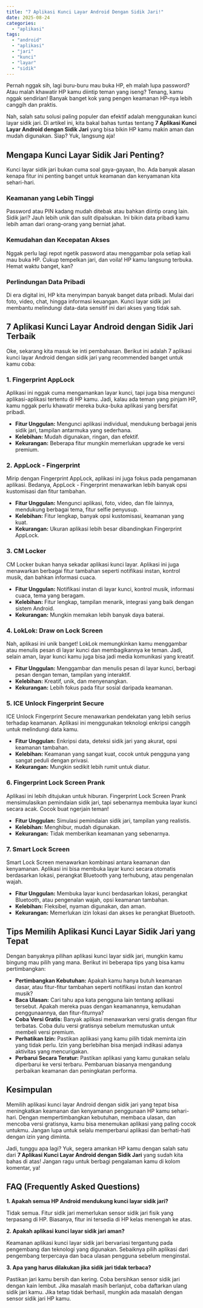 ```yaml
---
title: "7 Aplikasi Kunci Layar Android Dengan Sidik Jari!"
date: 2025-08-24
categories: 
  - "aplikasi"
tags: 
  - "android"
  - "aplikasi"
  - "jari"
  - "kunci"
  - "layar"
  - "sidik"
---
```


Pernah nggak sih, lagi buru-buru mau buka HP, eh malah lupa password? Atau malah khawatir HP kamu diintip teman yang iseng? Tenang, kamu nggak sendirian! Banyak banget kok yang pengen keamanan HP-nya lebih canggih dan praktis.

Nah, salah satu solusi paling populer dan efektif adalah menggunakan kunci layar sidik jari. Di artikel ini, kita bakal bahas tuntas tentang **7 Aplikasi Kunci Layar Android dengan Sidik Jari** yang bisa bikin HP kamu makin aman dan mudah digunakan. Siap? Yuk, langsung aja!

## Mengapa Kunci Layar Sidik Jari Penting?

Kunci layar sidik jari bukan cuma soal gaya-gayaan, lho. Ada banyak alasan kenapa fitur ini penting banget untuk keamanan dan kenyamanan kita sehari-hari.

### Keamanan yang Lebih Tinggi

Password atau PIN kadang mudah ditebak atau bahkan diintip orang lain. Sidik jari? Jauh lebih unik dan sulit dipalsukan. Ini bikin data pribadi kamu lebih aman dari orang-orang yang berniat jahat.

### Kemudahan dan Kecepatan Akses

Nggak perlu lagi repot ngetik password atau menggambar pola setiap kali mau buka HP. Cukup tempelkan jari, dan voila! HP kamu langsung terbuka. Hemat waktu banget, kan?

### Perlindungan Data Pribadi

Di era digital ini, HP kita menyimpan banyak banget data pribadi. Mulai dari foto, video, chat, hingga informasi keuangan. Kunci layar sidik jari membantu melindungi data-data sensitif ini dari akses yang tidak sah.

## 7 Aplikasi Kunci Layar Android dengan Sidik Jari Terbaik

Oke, sekarang kita masuk ke inti pembahasan. Berikut ini adalah 7 aplikasi kunci layar Android dengan sidik jari yang recommended banget untuk kamu coba:

### 1\. Fingerprint AppLock

Aplikasi ini nggak cuma mengamankan layar kunci, tapi juga bisa mengunci aplikasi-aplikasi tertentu di HP kamu. Jadi, kalau ada teman yang pinjam HP, kamu nggak perlu khawatir mereka buka-buka aplikasi yang bersifat pribadi.

- **Fitur Unggulan:** Mengunci aplikasi individual, mendukung berbagai jenis sidik jari, tampilan antarmuka yang sederhana.
- **Kelebihan:** Mudah digunakan, ringan, dan efektif.
- **Kekurangan:** Beberapa fitur mungkin memerlukan upgrade ke versi premium.

### 2\. AppLock - Fingerprint

Mirip dengan Fingerprint AppLock, aplikasi ini juga fokus pada pengamanan aplikasi. Bedanya, AppLock - Fingerprint menawarkan lebih banyak opsi kustomisasi dan fitur tambahan.

- **Fitur Unggulan:** Mengunci aplikasi, foto, video, dan file lainnya, mendukung berbagai tema, fitur selfie penyusup.
- **Kelebihan:** Fitur lengkap, banyak opsi kustomisasi, keamanan yang kuat.
- **Kekurangan:** Ukuran aplikasi lebih besar dibandingkan Fingerprint AppLock.

### 3\. CM Locker

CM Locker bukan hanya sekadar aplikasi kunci layar. Aplikasi ini juga menawarkan berbagai fitur tambahan seperti notifikasi instan, kontrol musik, dan bahkan informasi cuaca.

- **Fitur Unggulan:** Notifikasi instan di layar kunci, kontrol musik, informasi cuaca, tema yang beragam.
- **Kelebihan:** Fitur lengkap, tampilan menarik, integrasi yang baik dengan sistem Android.
- **Kekurangan:** Mungkin memakan lebih banyak daya baterai.

### 4\. LokLok: Draw on Lock Screen

Nah, aplikasi ini unik banget! LokLok memungkinkan kamu menggambar atau menulis pesan di layar kunci dan membagikannya ke teman. Jadi, selain aman, layar kunci kamu juga bisa jadi media komunikasi yang kreatif.

- **Fitur Unggulan:** Menggambar dan menulis pesan di layar kunci, berbagi pesan dengan teman, tampilan yang interaktif.
- **Kelebihan:** Kreatif, unik, dan menyenangkan.
- **Kekurangan:** Lebih fokus pada fitur sosial daripada keamanan.

### 5\. ICE Unlock Fingerprint Secure

ICE Unlock Fingerprint Secure menawarkan pendekatan yang lebih serius terhadap keamanan. Aplikasi ini menggunakan teknologi enkripsi canggih untuk melindungi data kamu.

- **Fitur Unggulan:** Enkripsi data, deteksi sidik jari yang akurat, opsi keamanan tambahan.
- **Kelebihan:** Keamanan yang sangat kuat, cocok untuk pengguna yang sangat peduli dengan privasi.
- **Kekurangan:** Mungkin sedikit lebih rumit untuk diatur.

### 6\. Fingerprint Lock Screen Prank

Aplikasi ini lebih ditujukan untuk hiburan. Fingerprint Lock Screen Prank mensimulasikan pemindaian sidik jari, tapi sebenarnya membuka layar kunci secara acak. Cocok buat ngerjain teman!

- **Fitur Unggulan:** Simulasi pemindaian sidik jari, tampilan yang realistis.
- **Kelebihan:** Menghibur, mudah digunakan.
- **Kekurangan:** Tidak memberikan keamanan yang sebenarnya.

### 7\. Smart Lock Screen

Smart Lock Screen menawarkan kombinasi antara keamanan dan kenyamanan. Aplikasi ini bisa membuka layar kunci secara otomatis berdasarkan lokasi, perangkat Bluetooth yang terhubung, atau pengenalan wajah.

- **Fitur Unggulan:** Membuka layar kunci berdasarkan lokasi, perangkat Bluetooth, atau pengenalan wajah, opsi keamanan tambahan.
- **Kelebihan:** Fleksibel, nyaman digunakan, dan aman.
- **Kekurangan:** Memerlukan izin lokasi dan akses ke perangkat Bluetooth.

## Tips Memilih Aplikasi Kunci Layar Sidik Jari yang Tepat

Dengan banyaknya pilihan aplikasi kunci layar sidik jari, mungkin kamu bingung mau pilih yang mana. Berikut ini beberapa tips yang bisa kamu pertimbangkan:

- **Pertimbangkan Kebutuhan:** Apakah kamu hanya butuh keamanan dasar, atau fitur-fitur tambahan seperti notifikasi instan dan kontrol musik?
- **Baca Ulasan:** Cari tahu apa kata pengguna lain tentang aplikasi tersebut. Apakah mereka puas dengan keamanannya, kemudahan penggunaannya, dan fitur-fiturnya?
- **Coba Versi Gratis:** Banyak aplikasi menawarkan versi gratis dengan fitur terbatas. Coba dulu versi gratisnya sebelum memutuskan untuk membeli versi premium.
- **Perhatikan Izin:** Pastikan aplikasi yang kamu pilih tidak meminta izin yang tidak perlu. Izin yang berlebihan bisa menjadi indikasi adanya aktivitas yang mencurigakan.
- **Perbarui Secara Teratur:** Pastikan aplikasi yang kamu gunakan selalu diperbarui ke versi terbaru. Pembaruan biasanya mengandung perbaikan keamanan dan peningkatan performa.

## Kesimpulan

Memilih aplikasi kunci layar Android dengan sidik jari yang tepat bisa meningkatkan keamanan dan kenyamanan penggunaan HP kamu sehari-hari. Dengan mempertimbangkan kebutuhan, membaca ulasan, dan mencoba versi gratisnya, kamu bisa menemukan aplikasi yang paling cocok untukmu. Jangan lupa untuk selalu memperbarui aplikasi dan berhati-hati dengan izin yang diminta.

Jadi, tunggu apa lagi? Yuk, segera amankan HP kamu dengan salah satu dari **7 Aplikasi Kunci Layar Android dengan Sidik Jari** yang sudah kita bahas di atas! Jangan ragu untuk berbagi pengalaman kamu di kolom komentar, ya!

## FAQ (Frequently Asked Questions)

**1\. Apakah semua HP Android mendukung kunci layar sidik jari?**

Tidak semua. Fitur sidik jari memerlukan sensor sidik jari fisik yang terpasang di HP. Biasanya, fitur ini tersedia di HP kelas menengah ke atas.

**2\. Apakah aplikasi kunci layar sidik jari aman?**

Keamanan aplikasi kunci layar sidik jari bervariasi tergantung pada pengembang dan teknologi yang digunakan. Sebaiknya pilih aplikasi dari pengembang terpercaya dan baca ulasan pengguna sebelum menginstal.

**3\. Apa yang harus dilakukan jika sidik jari tidak terbaca?**

Pastikan jari kamu bersih dan kering. Coba bersihkan sensor sidik jari dengan kain lembut. Jika masalah masih berlanjut, coba daftarkan ulang sidik jari kamu. Jika tetap tidak berhasil, mungkin ada masalah dengan sensor sidik jari HP kamu.
